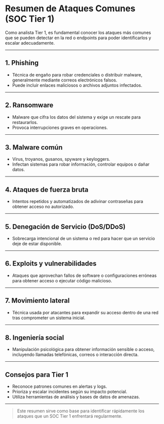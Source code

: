 # Resumen de Ataques Comunes (SOC Tier 1)

Como analista Tier 1, es fundamental conocer los ataques más comunes que se pueden detectar en la red o endpoints para poder identificarlos y escalar adecuadamente.

---

## 1. Phishing

- Técnica de engaño para robar credenciales o distribuir malware, generalmente mediante correos electrónicos falsos.  
- Puede incluir enlaces maliciosos o archivos adjuntos infectados.

---

## 2. Ransomware

- Malware que cifra los datos del sistema y exige un rescate para restaurarlos.  
- Provoca interrupciones graves en operaciones.

---

## 3. Malware común

- Virus, troyanos, gusanos, spyware y keyloggers.  
- Infectan sistemas para robar información, controlar equipos o dañar datos.

---

## 4. Ataques de fuerza bruta

- Intentos repetidos y automatizados de adivinar contraseñas para obtener acceso no autorizado.

---

## 5. Denegación de Servicio (DoS/DDoS)

- Sobrecarga intencional de un sistema o red para hacer que un servicio deje de estar disponible.

---

## 6. Exploits y vulnerabilidades

- Ataques que aprovechan fallos de software o configuraciones erróneas para obtener acceso o ejecutar código malicioso.

---

## 7. Movimiento lateral

- Técnica usada por atacantes para expandir su acceso dentro de una red tras comprometer un sistema inicial.

---

## 8. Ingeniería social

- Manipulación psicológica para obtener información sensible o acceso, incluyendo llamadas telefónicas, correos o interacción directa.

---

## Consejos para Tier 1

- Reconoce patrones comunes en alertas y logs.  
- Prioriza y escalar incidentes según su impacto potencial.  
- Utiliza herramientas de análisis y bases de datos de amenazas.  

---

> Este resumen sirve como base para identificar rápidamente los ataques que un SOC Tier 1 enfrentará regularmente.

